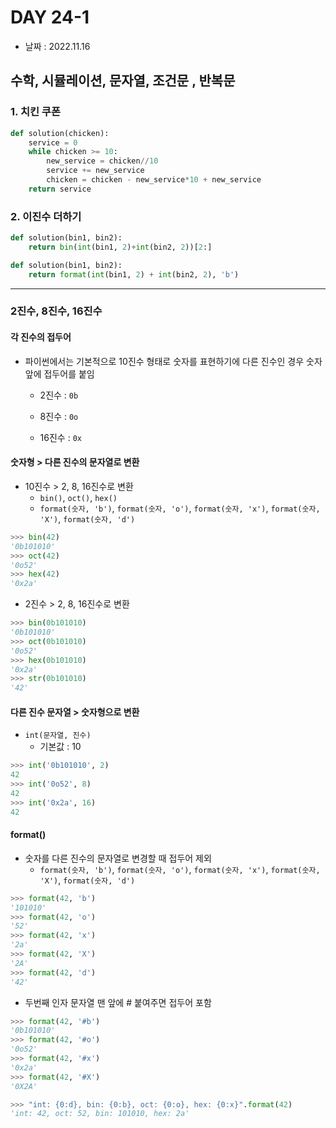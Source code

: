 # DAY 24-1

- 날짜 : 2022.11.16



## 수학, 시뮬레이션, 문자열, 조건문 , 반복문

### 1. 치킨 쿠폰

```python
def solution(chicken):
    service = 0
    while chicken >= 10:
        new_service = chicken//10
        service += new_service
        chicken = chicken - new_service*10 + new_service
    return service
```



### 2. 이진수 더하기

```python
def solution(bin1, bin2):
    return bin(int(bin1, 2)+int(bin2, 2))[2:]
```

```python
def solution(bin1, bin2):
    return format(int(bin1, 2) + int(bin2, 2), 'b')
```





---

### 2진수, 8진수, 16진수

#### 각 진수의 접두어

- 파이썬에서는 기본적으로 10진수 형태로 숫자를 표현하기에 다른 진수인 경우 숫자 앞에 접두어를 붙임

  - 2진수 : `0b`

  - 8진수 : `0o`

  - 16진수 : `0x`

#### 숫자형 > 다른 진수의 문자열로 변환

- 10진수 > 2, 8, 16진수로 변환
  - `bin()`, `oct()`, `hex()`
  - `format(숫자, 'b')`, `format(숫자, 'o')`, `format(숫자, 'x')`, `format(숫자, 'X')`, `format(숫자, 'd')`

```python
>>> bin(42)
'0b101010'
>>> oct(42)
'0o52'
>>> hex(42)
'0x2a'
```

- 2진수 > 2, 8, 16진수로 변환

```python
>>> bin(0b101010)
'0b101010'
>>> oct(0b101010)
'0o52'
>>> hex(0b101010)
'0x2a'
>>> str(0b101010)
'42'
```

#### 다른 진수 문자열 > 숫자형으로 변환

- `int(문자열, 진수)`
  - 기본값 : 10

```python
>>> int('0b101010', 2)
42
>>> int('0o52', 8)
42
>>> int('0x2a', 16)
42
```

#### format()

- 숫자를 다른 진수의 문자열로 변경할 때 접두어 제외
  - `format(숫자, 'b')`, `format(숫자, 'o')`, `format(숫자, 'x')`, `format(숫자, 'X')`, `format(숫자, 'd')`

```python
>>> format(42, 'b')
'101010'
>>> format(42, 'o')
'52'
>>> format(42, 'x')
'2a'
>>> format(42, 'X')
'2A'
>>> format(42, 'd')
'42'
```

- 두번째 인자 문자열 맨 앞에 # 붙여주면 접두어 포함

```python
>>> format(42, '#b')
'0b101010'
>>> format(42, '#o')
'0o52'
>>> format(42, '#x')
'0x2a'
>>> format(42, '#X')
'0X2A'
```

```python
>>> "int: {0:d}, bin: {0:b}, oct: {0:o}, hex: {0:x}".format(42)
'int: 42, oct: 52, bin: 101010, hex: 2a'
```


